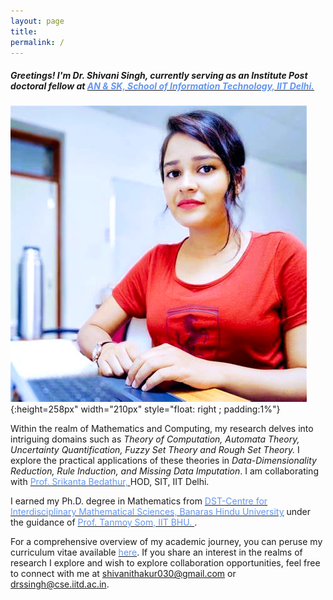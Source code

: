 ```yaml
---
layout: page
title:
permalink: /
---
```


<head>
	<!-- Place your kit's code here -->
	<script src="https://kit.fontawesome.com/d06797ceaa.js" crossorigin="anonymous"></script>
</head>

##### _Greetings! I'm Dr. Shivani Singh, currently serving as an Institute Post doctoral fellow at [<span style="color: #6495ED"> AN & SK, School of Information Technology, IIT Delhi. </span>](https://sit.iitd.ac.in/)_

![](/assets/images/shivani.png){:height=258px" width="210px" style="float: right ; padding:1%"}

Within the realm of Mathematics and Computing, my research delves into intriguing domains such as _Theory of Computation, Automata Theory, Uncertainty Quantification, Fuzzy Set Theory and Rough Set Theory._ I explore the practical applications of these theories in _Data-Dimensionality Reduction, Rule Induction, and Missing Data Imputation_. I am collaborating with [<span style="color: #6495ED">Prof. Srikanta Bedathur, </span>](https://www.cse.iitd.ac.in/~srikanta/)HOD, SIT, IIT Delhi.

I earned my Ph.D. degree in Mathematics from [<span style="color: #6495ED">DST-Centre for Interdisciplinary Mathematical Sciences, Banaras Hindu University</span>](https://bhu.ac.in/Site/UnitHomeTemplate/1_233_3536_Main-Site-Centres) under the guidance of [<span style="color: #6495ED">Prof. Tanmoy Som, IIT BHU. </span>](https://iitbhu.irins.org/profile/50246). 


For a comprehensive overview of my academic journey, you can peruse my curriculum vitae available [<span style="color: #6495ED ">here</span>](assets/files/CVShiv2810.pdf).  If you share an interest in the realms of research I explore and wish to explore collaboration opportunities, feel free to connect with me at shivanithakur030@gmail.com or drssingh@cse.iitd.ac.in.



